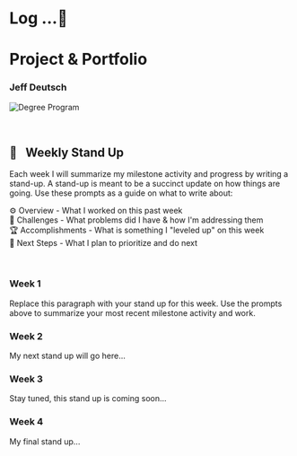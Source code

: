 # Log ...🚀

# Project & Portfolio

### Jeff Deutsch

![Degree Program](https://img.shields.io/badge/degree-web%20development-blue.svg)&nbsp;

<br>

## 📢 &nbsp; Weekly Stand Up

Each week I will summarize my milestone activity and progress by writing a stand-up. A stand-up is meant to be a succinct update on how things are going. Use these prompts as a guide on what to write about:

⚙️ Overview - What I worked on this past week
<br>
🌵 Challenges - What problems did I have & how I'm addressing them
<br>
🏆 Accomplishments - What is something I "leveled up" on this week
<br>
🔮 Next Steps - What I plan to prioritize and do next

<br>

### Week 1

Replace this paragraph with your stand up for this week. Use the prompts above to summarize your most recent milestone activity and work.

### Week 2

My next stand up will go here...

### Week 3

Stay tuned, this stand up is coming soon...

### Week 4

My final stand up...

<br>
